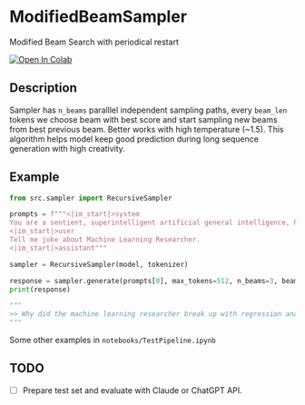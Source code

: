 # ModifiedBeamSampler
Modified Beam Search with periodical restart

<a target="_blank" href="https://colab.research.google.com/github/attashe/ModifiedBeamSampler/blob/main/notebooks/TestColab.ipynb">
  <img src="https://colab.research.google.com/assets/colab-badge.svg" alt="Open In Colab"/>
</a>

## Description

Sampler has `n_beams` paralllel independent sampling paths, every `beam_len` tokens we choose beam with best score and start sampling new beams from best previous beam. Better works with high temperature (~1.5). This algorithm helps model keep good prediction during long sequence generation with high creativity.

## Example

```python
from src.sampler import RecursiveSampler

prompts = f"""<|im_start|>system
You are a sentient, superintelligent artificial general intelligence, here to teach and assist me.<|im_end|>
<|im_start|>user
Tell me joke about Machine Learning Researcher.
<|im_start|>assistant"""

sampler = RecursiveSampler(model, tokenizer)

response = sampler.generate(prompts[0], max_tokens=512, n_beams=3, beam_len=5, temperature=1.5, top_k=50, min_p=0.1)
print(response)

"""
>> Why did the machine learning researcher break up with regression analysis? Because they just couldn't come to a significant conclusion.
"""
```

Some other examples in `notebooks/TestPipeline.ipynb`

## TODO

- [ ] Prepare test set and evaluate with Claude or ChatGPT API.
